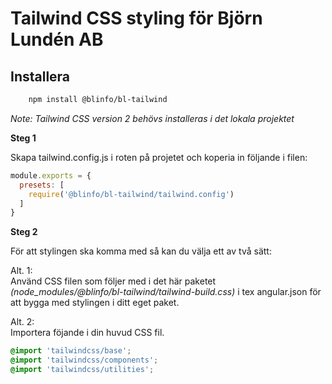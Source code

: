 # Tailwind CSS styling för Björn Lundén AB

## Installera

```bash
    npm install @blinfo/bl-tailwind 
```

_Note: Tailwind CSS version 2 behövs installeras i det lokala projektet_

**Steg 1**

Skapa tailwind.config.js i roten på projetet och koperia in följande i filen:

```javascript
module.exports = {
  presets: [
    require('@blinfo/bl-tailwind/tailwind.config')
  ]
}
```

**Steg 2**

För att stylingen ska komma med så kan du välja ett av två sätt:

Alt. 1:  
Använd CSS filen som följer med i det här paketet _(node_modules/@blinfo/bl-tailwind/tailwind-build.css)_ i tex angular.json för att bygga med stylingen i ditt eget paket.

Alt. 2:  
Importera föjande i din huvud CSS fil.
  ```css
  @import 'tailwindcss/base';
  @import 'tailwindcss/components';
  @import 'tailwindcss/utilities';
  ```

